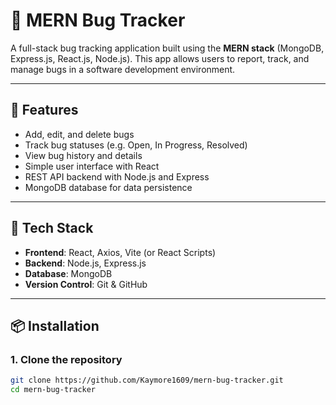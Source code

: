 # 🐛 MERN Bug Tracker

A full-stack bug tracking application built using the **MERN stack** (MongoDB, Express.js, React.js, Node.js). This app allows users to report, track, and manage bugs in a software development environment.

---

## 🚀 Features

- Add, edit, and delete bugs
- Track bug statuses (e.g. Open, In Progress, Resolved)
- View bug history and details
- Simple user interface with React
- REST API backend with Node.js and Express
- MongoDB database for data persistence

---

## 🧰 Tech Stack

- **Frontend**: React, Axios, Vite (or React Scripts)
- **Backend**: Node.js, Express.js
- **Database**: MongoDB
- **Version Control**: Git & GitHub

---

## 📦 Installation

### 1. Clone the repository

```bash
git clone https://github.com/Kaymore1609/mern-bug-tracker.git
cd mern-bug-tracker

